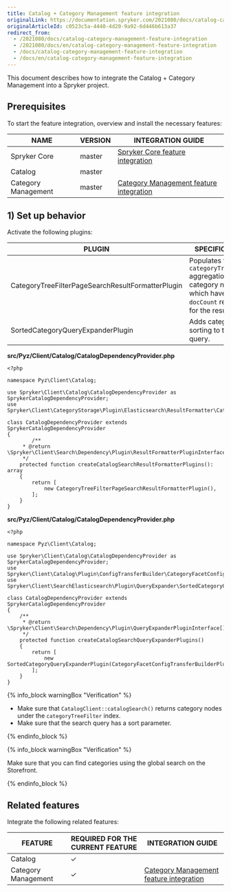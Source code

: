 ```yaml
---
title: Catalog + Category Management feature integration
originalLink: https://documentation.spryker.com/2021080/docs/catalog-category-management-feature-integration
originalArticleId: c0523c5a-4440-4d20-9a92-6d446b613a37
redirect_from:
  - /2021080/docs/catalog-category-management-feature-integration
  - /2021080/docs/en/catalog-category-management-feature-integration
  - /docs/catalog-category-management-feature-integration
  - /docs/en/catalog-category-management-feature-integration
---
```


This document describes how to integrate the Catalog + Category Management into a Spryker project. 

## Prerequisites

To start the feature integration, overview and install the necessary features:

| NAME                | VERSION | INTEGRATION GUIDE                                            |
| ------------------- | ------- | ------------------------------------------------------------ |
| Spryker Core        | master  | [Spryker Сore feature integration](/docs/scos/dev/migration-and-integration/{{page.version}}/feature-integration-guides/spryker-core-feature-integration.html) |
| Catalog             | master  |  |
| Category Management | master  | [Category Management feature integration](/docs/scos/dev/migration-and-integration/{{page.version}}/feature-integration-guides/category-management-feature-integration.html) |

## 1) Set up behavior

Activate the following plugins:

| PLUGIN                                            | SPECIFICATION                                                | PREREQUISITES | NAMESPACE                                                    |
| ------------------------------------------------- | ------------------------------------------------------------ | ------------- | ------------------------------------------------------------ |
| CategoryTreeFilterPageSearchResultFormatterPlugin | Populates the `categoryTreeFilter` aggregation with category nodes which have the `docCount` relevant for the result set. |               | Spryker\Client\CategoryStorage\Plugin\Elasticsearch\ResultFormatter |
| SortedCategoryQueryExpanderPlugin                 | Adds category sorting to the base query.                     |               | Spryker\Client\SearchElasticsearch\Plugin\QueryExpander      |

**src/Pyz/Client/Catalog/CatalogDependencyProvider.php**

```
<?php

namespace Pyz\Client\Catalog;

use Spryker\Client\Catalog\CatalogDependencyProvider as SprykerCatalogDependencyProvider;
use Spryker\Client\CategoryStorage\Plugin\Elasticsearch\ResultFormatter\CategoryTreeFilterPageSearchResultFormatterPlugin;

class CatalogDependencyProvider extends SprykerCatalogDependencyProvider
{
        /**
     * @return \Spryker\Client\Search\Dependency\Plugin\ResultFormatterPluginInterface[]|\Spryker\Client\SearchExtension\Dependency\Plugin\ResultFormatterPluginInterface[]
     */
    protected function createCatalogSearchResultFormatterPlugins(): array
    {
        return [
            new CategoryTreeFilterPageSearchResultFormatterPlugin(),
        ];
    }
}
```



**src/Pyz/Client/Catalog/CatalogDependencyProvider.php**

```
<?php

namespace Pyz\Client\Catalog;

use Spryker\Client\Catalog\CatalogDependencyProvider as SprykerCatalogDependencyProvider;
use Spryker\Client\Catalog\Plugin\ConfigTransferBuilder\CategoryFacetConfigTransferBuilderPlugin;
use Spryker\Client\SearchElasticsearch\Plugin\QueryExpander\SortedCategoryQueryExpanderPlugin;

class CatalogDependencyProvider extends SprykerCatalogDependencyProvider
{
    /**
     * @return \Spryker\Client\Search\Dependency\Plugin\QueryExpanderPluginInterface[]|\Spryker\Client\SearchExtension\Dependency\Plugin\QueryExpanderPluginInterface[]
     */
    protected function createCatalogSearchQueryExpanderPlugins()
    {
        return [
            new SortedCategoryQueryExpanderPlugin(CategoryFacetConfigTransferBuilderPlugin::PARAMETER_NAME),
        ];
    }
}
```
{% info_block warningBox "Verification" %}

- Make sure that `CatalogClient::catalogSearch()` returns category nodes under the `categoryTreeFilter` index.
- Make sure that the search query has a sort parameter.

{% endinfo_block %}

{% info_block warningBox "Verification" %}

Make sure that you can find categories using the global search on the Storefront. 

{% endinfo_block %}

## Related features

Integrate the following related features:
 

| FEATURE             | REQUIRED FOR THE CURRENT FEATURE | INTEGRATION GUIDE                                            |
| ------------------- | -------------------------------- | ------------------------------------------------------------ |
| Catalog             |                 ✓                 | |
| Category Management |                    ✓              | [Category Management feature integration](/docs/scos/dev/migration-and-integration/{{page.version}}/feature-integration-guides/category-management-feature-integration.html) |

